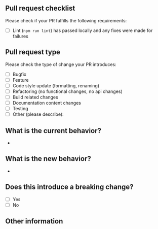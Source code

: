 ## Pull request checklist
Please check if your PR fulfills the following requirements:
- [ ] Lint (`npm run lint`) has passed locally and any fixes were made for failures
## Pull request type
<!-- Please do not submit updates to dependencies unless it fixes an issue. --> 
<!-- Please try to limit your pull request to one type, submit multiple pull requests if needed. --> 
Please check the type of change your PR introduces:
- [ ] Bugfix
- [ ] Feature
- [ ] Code style update (formatting, renaming)
- [ ] Refactoring (no functional changes, no api changes)
- [ ] Build related changes
- [ ] Documentation content changes
- [ ] Testing
- [ ] Other (please describe): 
## What is the current behavior?
<!-- Please describe the current behavior that you are modifying, or link to a relevant issue. -->
- 
## What is the new behavior?
<!-- Please describe the behavior or changes that are being added by this PR. -->
- 
## Does this introduce a breaking change?
- [ ] Yes
- [ ] No
<!-- If this introduces a breaking change, please describe the impact and migration path for existing applications below. -->
## Other information
<!-- Any other information that is important to this PR such as screenshots of how the component looks before and after the change. -->